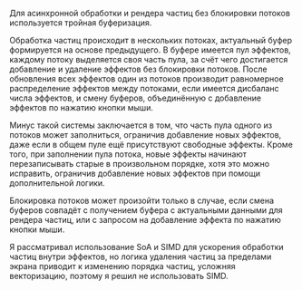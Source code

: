 Для асинхронной обработки и рендера частиц без блокировки потоков используется тройная буферизация.  
  
Обработка частиц происходит в нескольких потоках, актуальный буфер формируется на основе предыдущего. В буфере имеется пул эффектов, каждому потоку выделяется своя часть пула, за счёт чего достигается добавление и удаление эффектов без блокировки потоков. После обновления всех эффектов один из потоков производит равномерное распределение эффектов между потоками, если имеется дисбаланс числа эффектов, и смену буферов, объединённую с добавление эффектов по нажатию кнопки мыши.  
  
Минус такой системы заключается в том, что часть пула одного из потоков может заполниться, ограничив добавление новых эффектов, даже если в общем пуле ещё присутствуют свободные эффекты. Кроме того, при заполнении пула потока, новые эффекты начинают перезаписывать старые в произвольном порядке, хотя это можно исправить, ограничив добавление новых эффектов при помощи дополнительной логики.  
  
Блокировка потоков может произойти только в случае, если смена буферов совпадёт с получением буфера с актуальными данными для рендера частиц, или с запросом на добавление эффекта по нажатию кнопки мыши.  
  
Я рассматривал использование SoA и SIMD для ускорения обработки частиц внутри эффектов, но логика удаления частиц за пределами экрана приводит к изменению порядка частиц, усложняя векторизацию, поэтому я решил не использовать SIMD.